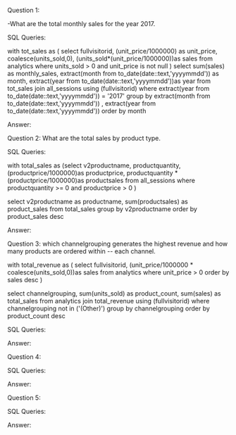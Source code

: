 Question 1: 

-What are the total monthly sales for the year 2017.

SQL Queries:

with tot_sales as (
  select fullvisitorid,
        (unit_price/1000000) as unit_price, 
      coalesce(units_sold,0),
	  (units_sold*(unit_price/1000000))as sales
	  from analytics
	  where units_sold > 0 and
	    unit_price is not null )
select
    sum(sales) as monthly_sales,
	extract(month from to_date(date::text,'yyyymmdd')) as month,
	extract(year from to_date(date::text,'yyyymmdd'))as year
from  tot_sales
join all_sessions
using (fullvisitorid)
where extract(year from to_date(date::text,'yyyymmdd')) = '2017'
group by extract(month from to_date(date::text,'yyyymmdd')) ,
          extract(year from to_date(date::text,'yyyymmdd'))
order by month 




Answer: 



Question 2:  What are the total sales by product type.

SQL Queries:

with total_sales as
    (select v2productname,
        productquantity, 
       (productprice/1000000)as productprice,
	   productquantity * (productprice/1000000)as productsales
 from all_sessions
 where productquantity >= 0 and
      productprice > 0
	  )

select v2productname as productname, 
       sum(productsales) as product_sales
from total_sales
group by  v2productname
order by product_sales desc
	  



Answer:



Question 3:  which channelgrouping generates the highest revenue and how many products are ordered within
   -- each channel.



with total_revenue as ( 
    select  fullvisitorid,
	(unit_price/1000000 * coalesce(units_sold,0))as sales
	  from analytics
	  where unit_price > 0 
	  order by sales desc
)

select channelgrouping, 
       sum(units_sold) as product_count,
      sum(sales) as total_sales
	   from analytics
	   join total_revenue using (fullvisitorid)
	   where channelgrouping not in ('(Other)')
	   group by channelgrouping
	   order by product_count desc
       


SQL Queries:

Answer:



Question 4: 

SQL Queries:

Answer:



Question 5: 

SQL Queries:

Answer:
